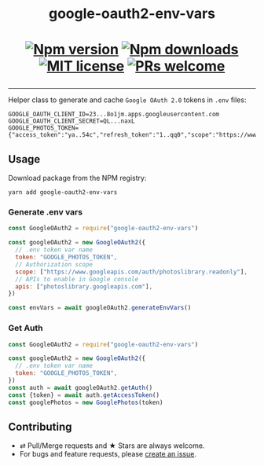 <div align="center">
  <h1>google-oauth2-env-vars<h1>

[![Npm version][badge-npm]][npm]
[![Npm downloads][badge-npm-dl]][npm]
[![MIT license][badge-licence]](./LICENCE.md)
[![PRs welcome][badge-prs-welcome]](#contributing)

</div>

---

Helper class to generate and cache `Google OAuth 2.0` tokens in `.env` files:

```dotenv
GOOGLE_OAUTH_CLIENT_ID=23...8o1jm.apps.googleusercontent.com
GOOGLE_OAUTH_CLIENT_SECRET=QL...naxL
GOOGLE_PHOTOS_TOKEN={"access_token":"ya..54c","refresh_token":"1..qq0","scope":"https://www.googleapis.com/auth/photoslibrary.readonly","token_type":"Bearer","expiry_date":1598277881619}
```

## Usage

Download package from the NPM registry:

```shell
yarn add google-oauth2-env-vars
```

### Generate .env vars

```js
const GoogleOAuth2 = require("google-oauth2-env-vars")

const googleOAuth2 = new GoogleOAuth2({
  // .env token var name
  token: "GOOGLE_PHOTOS_TOKEN",
  // Authorization scope
  scope: ["https://www.googleapis.com/auth/photoslibrary.readonly"],
  // APIs to enable in Google console
  apis: ["photoslibrary.googleapis.com"],
})

const envVars = await googleOAuth2.generateEnvVars()
```

### Get Auth

```js
const GoogleOAuth2 = require("google-oauth2-env-vars")

const googleOAuth2 = new GoogleOAuth2({
  // .env token var name
  token: "GOOGLE_PHOTOS_TOKEN",
})
const auth = await googleOAuth2.getAuth()
const {token} = await auth.getAccessToken()
const googlePhotos = new GooglePhotos(token)
```

## Contributing

- ⇄ Pull/Merge requests and ★ Stars are always welcome.
- For bugs and feature requests, please [create an issue][github-issue].

[badge-npm]: https://img.shields.io/npm/v/google-oauth2-env-vars.svg?style=flat-square
[badge-npm-dl]: https://img.shields.io/npm/dt/google-oauth2-env-vars.svg?style=flat-square
[badge-licence]: https://img.shields.io/badge/license-MIT-blue.svg?style=flat-square
[badge-prs-welcome]: https://img.shields.io/badge/PRs-welcome-brightgreen.svg?style=flat-square
[npm]: https://www.npmjs.org/package/google-oauth2-env-vars
[github-issue]: https://github.com/cedricdelpoux/google-oauth2-env-vars/issues/new

